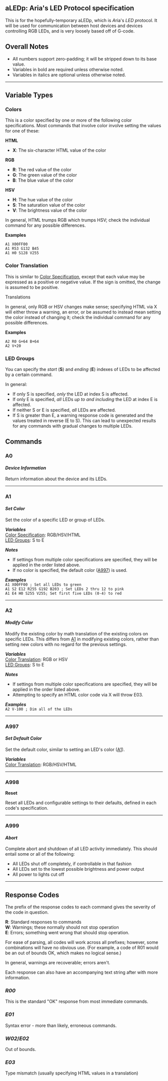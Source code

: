 ## **aLEDp**: Aria's LED Protocol specification

This is for the hopefully-temporary aLEDp, which is *A*ria's *LED* *p*rotocol.  It will be used for communication between host devices and devices controlling RGB LEDs, and is very loosely based off of G-code.

## Overall Notes

- All numbers support zero-padding; it will be stripped down to its base value.
- Variables in bold are required unless otherwise noted.
- Variables in italics are optional unless otherwise noted.

---

## Variable Types

### Colors
This is a color specified by one or more of the following color specifications.  Most commands that involve color involve setting the values for one of these:

**HTML**
* **X**: The six-character HTML value of the color

**RGB**
* **R**: The red value of the color 
* **G**: The green value of the color
* **B**: The blue value of the color 

**HSV**
* **H**: The hue value of the color
* **S**: The saturation value of the color
* **V**: The brightness value of the color

In general, HTML trumps RGB which trumps HSV; check the individual command for any possible differences.  

**Examples**

`A1 X00FF00`  
`A1 R53 G132 B45`  
`A1 H0 S128 V255`  

### Color Translation
This is similar to [Color Specification](#markdown-header-color-specification), except that each value may be expressed as a positive or negative value.  If the sign is omitted, the change is assumed to be positive.  

Translations 

In general, only RGB or HSV changes make sense; specifying HTML via X will either throw a warning, an error, or be assumed to instead mean setting the color instead of changing it; check the individual command for any possible differences.

**Examples**

`A2 R0 G+64 B+64`  
`A2 V+20`  

### LED Groups
You can specify the *start* (**S**) and *ending* (**E**) indexes of LEDs to be affected by a certain command.  

In general:  
* If only S is specified, *only* the LED at index S is affected.
* If only E is specified, *all* LEDs *up to and including* the LED at index E is affected.
* If neither S or E is specified, *all* LEDs are affected.
* If S is greater than E, a warning response code is generated and the values treated in reverse (E to S).  This can lead to unexpected results for any commands with gradual changes to multiple LEDs.

## Commands

### **A0**
#### *Device Information*

Return information about the device and its LEDs.

---

### **A1**
#### *Set Color*

Set the color of a specific LED or group of LEDs.

***Variables***  
[Color Specification](#markdown-header-color-specification): RGB/HSV/HTML  
[LED Groups](#markdown-header-led-groups): S to E

***Notes***
* If settings from multiple color specifications are specified, they will be applied in the order listed above.
* If no color is specified, the default color ([A997](#markdown-header-A997)) is used.  

***Examples***  
`A1 X00FF00 ; Set all LEDs to green`  
`A1 S2 E12 R255 G192 B203 ; Set LEDs 2 thru 12 to pink`  
`A1 E4 H0 S255 V255; Set first five LEDs (0-4) to red`  

---
### **A2**
#### *Modify Color*

Modify the existing color by math translation of the existing colors on specific LEDs.  This differs from [A1](#markdown-header-a1) in modifying existing colors, rather than setting new colors with no regard for the previous settings.

***Variables***  
[Color Translation](#markdown-header-color-translation): RGB or HSV  
[LED Groups](#markdown-header-led-groups): S to E

***Notes***   
* If settings from multiple color specifications are specified, they will be applied in the order listed above.
* Attempting to specify an HTML color code via X will throw E03.

***Examples***  
`A2 V-100 ; Dim all of the LEDs`  

--- 
### **A997**
#### *Set Default Color*  
Set the default color, similar to setting an LED's color ([A1](#markdown-header-a1)).

***Variables***  
[Color Translation](#markdown-header-color-translation): RGB/HSV/HTML

--- 
### **A998**
**Reset**

Reset all LEDs and configurable settings to their defaults, defined in each code's specification.

---
### **A999**
#### *Abort*

Complete abort and shutdown of all LED activity immediately.  This should entail some or all of the following:

* All LEDs shut off completely, if controllable in that fashion
* All LEDs set to the lowest possible brightness and power output
* All power to lights cut off


---

## Response Codes

The prefix of the response codes to each command gives the severity of the code in question.

**R**: Standard responses to commands  
**W**: Warnings; these normally should not stop operation  
**E**: Errors; something went wrong that should stop operation.

For ease of parsing, all codes will work across all prefixes; however, some combinations will have no obvious use.  (For example, a code of R01 would be an out of bounds OK, which makes no logical sense.)

In general, warnings are recoverable; errors aren't.

Each response can also have an accompanying text string after with more information.

### *R00* ###
This is the standard "OK" response from most immediate commands.  
### *E01* ###
Syntax error - more than likely, erroneous commands.
### *W02*/*E02* ###
Out of bounds.
### *E03* ###
Type mismatch (usually specifying HTML values in a translation)  